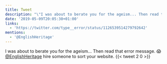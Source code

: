 ```yaml
---
title: Tweet
description: "\"I was about to berate you for the ageism... Then read that error message. \U0001F631 @EnglishHeritage hire someone to sort your website. \""
date: '2019-05-09T20:05:30+01:00'
links:
  - 'https://twitter.com/type__error/status/1126539514279792642'
mentions:
  - '@EnglishHeritage'
---
```

I was about to berate you for the ageism... Then read that error message. 😱 [@EnglishHeritage](https://twitter.com/@EnglishHeritage) hire someone to sort your website. 
      {{< tweet 2 0 >}}
    
